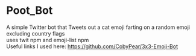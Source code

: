 # Poot_Bot
A simple Twitter bot that Tweets out a cat emoji farting on a random emoji excluding country flags
<br>
uses twit npm and emoji-list npm
<br>
Useful links I used here: https://github.com/CobyPear/3x3-Emoji-Bot
